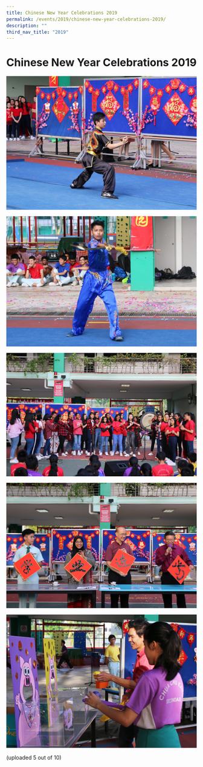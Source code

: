 ```yaml
---
title: Chinese New Year Celebrations 2019
permalink: /events/2019/chinese-new-year-celebrations-2019/
description: ""
third_nav_title: "2019"
---
```

# **Chinese New Year Celebrations 2019**

![](/images/IMG_0075-min.jpg)

![](/images/IMG_0091-min.jpg)

![](/images/IMG_0287-min.jpg)

![](/images/IMG_0317-min.jpg)

![](/images/IMG_0320-min.jpg)

(uploaded 5 out of 10)